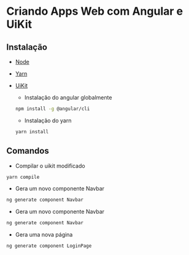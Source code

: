 # Criando Apps Web com Angular e UiKit
## Instalação
- [Node](https://nodejs.org/en/)
- [Yarn](https://classic.yarnpkg.com/pt-BR/)
- [UiKit](https://getuikit.com/)

  - Instalação do angular globalmente
  ```sh
  npm install -g @angular/cli
  ```
  - Instalação do yarn
  ```sh
  yarn install
  ```

## Comandos
 - Compilar o uikit modificado
  ```sh
  yarn compile
  ```
 - Gera um novo componente Navbar
  ```sh
  ng generate component Navbar
  ``` 
 - Gera um novo componente Navbar
  ```sh
  ng generate component Navbar
  ```
   - Gera uma nova página
  ```sh
  ng generate component LoginPage
  ```
